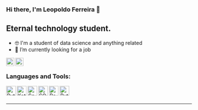 ### Hi there, I'm Leopoldo Ferreira 👋 

## Eternal technology student.

- :nerd_face: I'm a student of data science and anything related
- :eyes: I’m currently looking for a job

[<img align="left" alt="leopoldoferreira | LinkedIn" width="22px" src="https://cdn-icons-png.flaticon.com/512/174/174857.png" />][linkedin]
[<img align="left" alt="leopoldoferreira | DataCamp" width="22px" src="https://www.datacamp.com/datacamp-sq.png?v=20102020" />][datacamp]

<br />

### Languages and Tools:

<img align="left" alt="Python" width="26px" src="https://cdn3.iconfinder.com/data/icons/logos-and-brands-adobe/512/267_Python-512.png" />
<img align="left" alt="Kotlin" width="26px" src="https://upload.wikimedia.org/wikipedia/commons/thumb/7/74/Kotlin_Icon.png/1200px-Kotlin_Icon.png" />
<img align="left" alt="Spring" width="26px" src="https://symbols.getvecta.com/stencil_96/69_spring-framework-icon.d563816ce9.svg" />
<img align="left" alt="SQL" width="26px" src="https://img.icons8.com/external-outline-juicy-fish/60/ffffff/external-sql-coding-and-development-outline-outline-juicy-fish.png"/>
<img align="left" alt="Rest" width="26px" src="https://img.icons8.com/material-outlined/24/ffffff/api-settings.png" />
<img align="left" alt="Python" width="26px" src="https://uxwing.com/wp-content/themes/uxwing/download/17-internet-network-technology/artificial-intelligence-ai.png" />
<br />
<br />

---
[linkedin]: https://linkedin.com/in/leopoldo-ferreira
[datacamp]: https://www.datacamp.com/profile/leopoldoferreira

